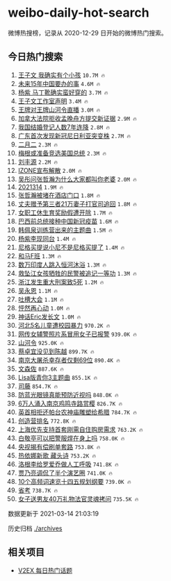# weibo-daily-hot-search

微博热搜榜，记录从 2020-12-29 日开始的微博热门搜索。

## 今日热门搜索

<!-- BEGIN -->

1. [王子文 我确实有个小孩](https://s.weibo.com/weibo?q=%E7%8E%8B%E5%AD%90%E6%96%87%20%E6%88%91%E7%A1%AE%E5%AE%9E%E6%9C%89%E4%B8%AA%E5%B0%8F%E5%AD%A9&Refer=top) `10.7M 🔥`
1. [未来15年中国要办的事](https://s.weibo.com/weibo?q=%23%E6%9C%AA%E6%9D%A515%E5%B9%B4%E4%B8%AD%E5%9B%BD%E8%A6%81%E5%8A%9E%E7%9A%84%E4%BA%8B%23&Refer=top) `4.6M 🔥`
1. [杨紫 马丁靴确实蛮好穿的](https://s.weibo.com/weibo?q=%E6%9D%A8%E7%B4%AB%20%E9%A9%AC%E4%B8%81%E9%9D%B4%E7%A1%AE%E5%AE%9E%E8%9B%AE%E5%A5%BD%E7%A9%BF%E7%9A%84&Refer=top) `3.7M 🔥`
1. [王子文工作室声明](https://s.weibo.com/weibo?q=%23%E7%8E%8B%E5%AD%90%E6%96%87%E5%B7%A5%E4%BD%9C%E5%AE%A4%E5%A3%B0%E6%98%8E%23&Refer=top) `3.4M 🔥`
1. [王牌对王牌山河令直播](https://s.weibo.com/weibo?q=%23%E7%8E%8B%E7%89%8C%E5%AF%B9%E7%8E%8B%E7%89%8C%E5%B1%B1%E6%B2%B3%E4%BB%A4%E7%9B%B4%E6%92%AD%23&Refer=top) `3.0M 🔥`
1. [加拿大法院拒收孟晚舟方提交新证据](https://s.weibo.com/weibo?q=%23%E5%8A%A0%E6%8B%BF%E5%A4%A7%E6%B3%95%E9%99%A2%E6%8B%92%E6%94%B6%E5%AD%9F%E6%99%9A%E8%88%9F%E6%96%B9%E6%8F%90%E4%BA%A4%E6%96%B0%E8%AF%81%E6%8D%AE%23&Refer=top) `2.9M 🔥`
1. [我国结婚登记人数7年连降](https://s.weibo.com/weibo?q=%23%E6%88%91%E5%9B%BD%E7%BB%93%E5%A9%9A%E7%99%BB%E8%AE%B0%E4%BA%BA%E6%95%B07%E5%B9%B4%E8%BF%9E%E9%99%8D%23&Refer=top) `2.8M 🔥`
1. [广东首次发现新冠尼日利亚突变株](https://s.weibo.com/weibo?q=%E5%B9%BF%E4%B8%9C%E9%A6%96%E6%AC%A1%E5%8F%91%E7%8E%B0%E6%96%B0%E5%86%A0%E5%B0%BC%E6%97%A5%E5%88%A9%E4%BA%9A%E7%AA%81%E5%8F%98%E6%A0%AA&Refer=top) `2.7M 🔥`
1. [二月二](https://s.weibo.com/weibo?q=%E4%BA%8C%E6%9C%88%E4%BA%8C&Refer=top) `2.3M 🔥`
1. [梅根或准备竞选美国总统](https://s.weibo.com/weibo?q=%E6%A2%85%E6%A0%B9%E6%88%96%E5%87%86%E5%A4%87%E7%AB%9E%E9%80%89%E7%BE%8E%E5%9B%BD%E6%80%BB%E7%BB%9F&Refer=top) `2.3M 🔥`
1. [刘丰源](https://s.weibo.com/weibo?q=%E5%88%98%E4%B8%B0%E6%BA%90&Refer=top) `2.2M 🔥`
1. [IZONE宣布解散](https://s.weibo.com/weibo?q=%23IZONE%E5%AE%A3%E5%B8%83%E8%A7%A3%E6%95%A3%23&Refer=top) `2.0M 🔥`
1. [吴彤问张哲瀚为什么大家都叫你老婆](https://s.weibo.com/weibo?q=%23%E5%90%B4%E5%BD%A4%E9%97%AE%E5%BC%A0%E5%93%B2%E7%80%9A%E4%B8%BA%E4%BB%80%E4%B9%88%E5%A4%A7%E5%AE%B6%E9%83%BD%E5%8F%AB%E4%BD%A0%E8%80%81%E5%A9%86%23&Refer=top) `2.0M 🔥`
1. [2021314](https://s.weibo.com/weibo?q=2021314&Refer=top) `1.9M 🔥`
1. [张哲瀚被堵在酒店门口](https://s.weibo.com/weibo?q=%23%E5%BC%A0%E5%93%B2%E7%80%9A%E8%A2%AB%E5%A0%B5%E5%9C%A8%E9%85%92%E5%BA%97%E9%97%A8%E5%8F%A3%23&Refer=top) `1.8M 🔥`
1. [丈夫赠予第三者21万妻子打官司追回](https://s.weibo.com/weibo?q=%23%E4%B8%88%E5%A4%AB%E8%B5%A0%E4%BA%88%E7%AC%AC%E4%B8%89%E8%80%8521%E4%B8%87%E5%A6%BB%E5%AD%90%E6%89%93%E5%AE%98%E5%8F%B8%E8%BF%BD%E5%9B%9E%23&Refer=top) `1.8M 🔥`
1. [女职工休生育奖励假遭开除](https://s.weibo.com/weibo?q=%23%E5%A5%B3%E8%81%8C%E5%B7%A5%E4%BC%91%E7%94%9F%E8%82%B2%E5%A5%96%E5%8A%B1%E5%81%87%E9%81%AD%E5%BC%80%E9%99%A4%23&Refer=top) `1.7M 🔥`
1. [巴西前总统接种中国新冠疫苗](https://s.weibo.com/weibo?q=%E5%B7%B4%E8%A5%BF%E5%89%8D%E6%80%BB%E7%BB%9F%E6%8E%A5%E7%A7%8D%E4%B8%AD%E5%9B%BD%E6%96%B0%E5%86%A0%E7%96%AB%E8%8B%97&Refer=top) `1.6M 🔥`
1. [韩佩泉训练营出来的主题曲](https://s.weibo.com/weibo?q=%23%E9%9F%A9%E4%BD%A9%E6%B3%89%E8%AE%AD%E7%BB%83%E8%90%A5%E5%87%BA%E6%9D%A5%E7%9A%84%E4%B8%BB%E9%A2%98%E6%9B%B2%23&Refer=top) `1.5M 🔥`
1. [杨紫李现同台](https://s.weibo.com/weibo?q=%23%E6%9D%A8%E7%B4%AB%E6%9D%8E%E7%8E%B0%E5%90%8C%E5%8F%B0%23&Refer=top) `1.4M 🔥`
1. [尼格买提说小尼不是尼格买提了](https://s.weibo.com/weibo?q=%E5%B0%BC%E6%A0%BC%E4%B9%B0%E6%8F%90%E8%AF%B4%E5%B0%8F%E5%B0%BC%E4%B8%8D%E6%98%AF%E5%B0%BC%E6%A0%BC%E4%B9%B0%E6%8F%90%E4%BA%86&Refer=top) `1.4M 🔥`
1. [和马F班](https://s.weibo.com/weibo?q=%23%E5%92%8C%E9%A9%ACF%E7%8F%AD%23&Refer=top) `1.3M 🔥`
1. [数万印度人跳入恒河沐浴](https://s.weibo.com/weibo?q=%23%E6%95%B0%E4%B8%87%E5%8D%B0%E5%BA%A6%E4%BA%BA%E8%B7%B3%E5%85%A5%E6%81%92%E6%B2%B3%E6%B2%90%E6%B5%B4%23&Refer=top) `1.3M 🔥`
1. [救坠江女孩牺牲的民警被追记一等功](https://s.weibo.com/weibo?q=%E6%95%91%E5%9D%A0%E6%B1%9F%E5%A5%B3%E5%AD%A9%E7%89%BA%E7%89%B2%E7%9A%84%E6%B0%91%E8%AD%A6%E8%A2%AB%E8%BF%BD%E8%AE%B0%E4%B8%80%E7%AD%89%E5%8A%9F&Refer=top) `1.3M 🔥`
1. [浙江发生重大刑案致5死](https://s.weibo.com/weibo?q=%23%E6%B5%99%E6%B1%9F%E5%8F%91%E7%94%9F%E9%87%8D%E5%A4%A7%E5%88%91%E6%A1%88%E8%87%B45%E6%AD%BB%23&Refer=top) `1.2M 🔥`
1. [吴永恩](https://s.weibo.com/weibo?q=%E5%90%B4%E6%B0%B8%E6%81%A9&Refer=top) `1.1M 🔥`
1. [吐槽大会](https://s.weibo.com/weibo?q=%E5%90%90%E6%A7%BD%E5%A4%A7%E4%BC%9A&Refer=top) `1.1M 🔥`
1. [怦然再心动](https://s.weibo.com/weibo?q=%E6%80%A6%E7%84%B6%E5%86%8D%E5%BF%83%E5%8A%A8&Refer=top) `1.0M 🔥`
1. [神话Eric发长文](https://s.weibo.com/weibo?q=%23%E7%A5%9E%E8%AF%9DEric%E5%8F%91%E9%95%BF%E6%96%87%23&Refer=top) `1.0M 🔥`
1. [河北5名儿童遭校园暴力](https://s.weibo.com/weibo?q=%23%E6%B2%B3%E5%8C%975%E5%90%8D%E5%84%BF%E7%AB%A5%E9%81%AD%E6%A0%A1%E5%9B%AD%E6%9A%B4%E5%8A%9B%23&Refer=top) `970.2K 🔥`
1. [网传女辅警照片系冒用女子已报警](https://s.weibo.com/weibo?q=%E7%BD%91%E4%BC%A0%E5%A5%B3%E8%BE%85%E8%AD%A6%E7%85%A7%E7%89%87%E7%B3%BB%E5%86%92%E7%94%A8%E5%A5%B3%E5%AD%90%E5%B7%B2%E6%8A%A5%E8%AD%A6&Refer=top) `939.0K 🔥`
1. [山河令](https://s.weibo.com/weibo?q=%E5%B1%B1%E6%B2%B3%E4%BB%A4&Refer=top) `925.0K 🔥`
1. [蔡卓宜没见到陈越](https://s.weibo.com/weibo?q=%23%E8%94%A1%E5%8D%93%E5%AE%9C%E6%B2%A1%E8%A7%81%E5%88%B0%E9%99%88%E8%B6%8A%23&Refer=top) `899.7K 🔥`
1. [南京大屠杀幸存者仅剩69位](https://s.weibo.com/weibo?q=%23%E5%8D%97%E4%BA%AC%E5%A4%A7%E5%B1%A0%E6%9D%80%E5%B9%B8%E5%AD%98%E8%80%85%E4%BB%85%E5%89%A969%E4%BD%8D%23&Refer=top) `890.4K 🔥`
1. [文森佐](https://s.weibo.com/weibo?q=%E6%96%87%E6%A3%AE%E4%BD%90&Refer=top) `887.6K 🔥`
1. [Lisa版青你3主题曲](https://s.weibo.com/weibo?q=%23Lisa%E7%89%88%E9%9D%92%E4%BD%A03%E4%B8%BB%E9%A2%98%E6%9B%B2%23&Refer=top) `855.1K 🔥`
1. [司藤](https://s.weibo.com/weibo?q=%E5%8F%B8%E8%97%A4&Refer=top) `854.7K 🔥`
1. [防蓝光眼镜真能预防近视吗](https://s.weibo.com/weibo?q=%23%E9%98%B2%E8%93%9D%E5%85%89%E7%9C%BC%E9%95%9C%E7%9C%9F%E8%83%BD%E9%A2%84%E9%98%B2%E8%BF%91%E8%A7%86%E5%90%97%23&Refer=top) `848.0K 🔥`
1. [6万人涌入南京鸡鸣寺路赏樱](https://s.weibo.com/weibo?q=%236%E4%B8%87%E4%BA%BA%E6%B6%8C%E5%85%A5%E5%8D%97%E4%BA%AC%E9%B8%A1%E9%B8%A3%E5%AF%BA%E8%B7%AF%E8%B5%8F%E6%A8%B1%23&Refer=top) `826.7K 🔥`
1. [英首相拒还帕台农神庙雕塑给希腊](https://s.weibo.com/weibo?q=%E8%8B%B1%E9%A6%96%E7%9B%B8%E6%8B%92%E8%BF%98%E5%B8%95%E5%8F%B0%E5%86%9C%E7%A5%9E%E5%BA%99%E9%9B%95%E5%A1%91%E7%BB%99%E5%B8%8C%E8%85%8A&Refer=top) `784.7K 🔥`
1. [创造营排名](https://s.weibo.com/weibo?q=%23%E5%88%9B%E9%80%A0%E8%90%A5%E6%8E%92%E5%90%8D%23&Refer=top) `772.8K 🔥`
1. [上海优先支持首套刚需自住购房需求](https://s.weibo.com/weibo?q=%23%E4%B8%8A%E6%B5%B7%E4%BC%98%E5%85%88%E6%94%AF%E6%8C%81%E9%A6%96%E5%A5%97%E5%88%9A%E9%9C%80%E8%87%AA%E4%BD%8F%E8%B4%AD%E6%88%BF%E9%9C%80%E6%B1%82%23&Refer=top) `763.2K 🔥`
1. [白敬亭可以把警服焊在身上吗](https://s.weibo.com/weibo?q=%23%E7%99%BD%E6%95%AC%E4%BA%AD%E5%8F%AF%E4%BB%A5%E6%8A%8A%E8%AD%A6%E6%9C%8D%E7%84%8A%E5%9C%A8%E8%BA%AB%E4%B8%8A%E5%90%97%23&Refer=top) `758.0K 🔥`
1. [央视揭有偿刷单套路](https://s.weibo.com/weibo?q=%23%E5%A4%AE%E8%A7%86%E6%8F%AD%E6%9C%89%E5%81%BF%E5%88%B7%E5%8D%95%E5%A5%97%E8%B7%AF%23&Refer=top) `753.8K 🔥`
1. [热依娜新歌 藏头诗](https://s.weibo.com/weibo?q=%E7%83%AD%E4%BE%9D%E5%A8%9C%E6%96%B0%E6%AD%8C%20%E8%97%8F%E5%A4%B4%E8%AF%97&Refer=top) `753.2K 🔥`
1. [洛根李给罗爱乔做人工呼吸](https://s.weibo.com/weibo?q=%23%E6%B4%9B%E6%A0%B9%E6%9D%8E%E7%BB%99%E7%BD%97%E7%88%B1%E4%B9%94%E5%81%9A%E4%BA%BA%E5%B7%A5%E5%91%BC%E5%90%B8%23&Refer=top) `741.8K 🔥`
1. [贾乃亮调侃了半个演艺圈](https://s.weibo.com/weibo?q=%23%E8%B4%BE%E4%B9%83%E4%BA%AE%E8%B0%83%E4%BE%83%E4%BA%86%E5%8D%8A%E4%B8%AA%E6%BC%94%E8%89%BA%E5%9C%88%23&Refer=top) `741.0K 🔥`
1. [10个高频词速览十四五规划纲要](https://s.weibo.com/weibo?q=%2310%E4%B8%AA%E9%AB%98%E9%A2%91%E8%AF%8D%E9%80%9F%E8%A7%88%E5%8D%81%E5%9B%9B%E4%BA%94%E8%A7%84%E5%88%92%E7%BA%B2%E8%A6%81%23&Refer=top) `739.0K 🔥`
1. [省考](https://s.weibo.com/weibo?q=%E7%9C%81%E8%80%83&Refer=top) `738.7K 🔥`
1. [女子送男友40万礼物法官灵魂拷问](https://s.weibo.com/weibo?q=%23%E5%A5%B3%E5%AD%90%E9%80%81%E7%94%B7%E5%8F%8B40%E4%B8%87%E7%A4%BC%E7%89%A9%E6%B3%95%E5%AE%98%E7%81%B5%E9%AD%82%E6%8B%B7%E9%97%AE%23&Refer=top) `735.5K 🔥`

数据更新于 2021-03-14 21:03:19

<!-- END -->

历史归档 [./archives](./archives)

## 相关项目

- [V2EX 每日热门话题](https://github.com/boojack/v2ex-daily-hot-topic)
